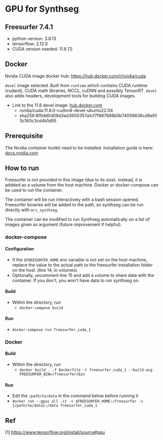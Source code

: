 # GPU for Synthseg

## Freesurfer 7.4.1
- python version: 3.8.13
- tensorflow: 2.12.0
- CUDA version needed: 11.8 [1]

## Docker
Nvidia CUDA image docker hub: https://hub.docker.com/r/nvidia/cuda

`devel` image selected. Built from `runtime` which contains CUDA runtime (cudard), CUDA math libraries, NCCL, cuDNN and possibly TensorRT. `devel` also adds headers, development tools for building CUDA images.

- Link to the 11.8 devel image: [hub.docker.com](https://hub.docker.com/layers/nvidia/cuda/11.8.0-cudnn8-devel-ubuntu22.04/images/sha256-bd746eb3b9953805ebe644847a227e218b5da775f47007c69930569a75c9ad7d)
  - nvidia/cuda:11.8.0-cudnn8-devel-ubuntu22.04
  - sha256:8f9dd0d09d3ad3900357a1cf7f887888b5b74056636cd6ef03c160c3cd4b1d95
  
## Prerequisite
The Nvidia container toolkit need to be installed. Installation guide is here:  [docs.nvidia.com](https://docs.nvidia.com/datacenter/cloud-native/container-toolkit/latest/install-guide.html)

## How to run
Freesurfer is not provided in this image (due to its size). Instead, it is addded as a volume from the host machine. Docker or docker-compose can be used to run the container.

The container will be run interactively with a bash session opened. Freesurfer binaries will be added to the path, so synthseg can be run directly with `mri_synthseg`. 

The container can be modified to run Synthseg automatically on a list of images given as argument (future improvement if helpful).

### docker-compose
#### Configuration
- If the `$FREESURFER_HOME` env variable is not set on the host machine, replace the value to the actual path to the freesurfer installation folder on the host. (line 14, in volumes)
- Optionally, uncomment line 15 and add a volume to share data with the container. If you don't, you won't have data to run synthseg on.
#### Build
- Within the directory, run 
  - `docker-compose build`
#### Run
- `docker-compose run freesurfer_cuda_1`

### Docker
#### Build
- Within the directory, run 
  - `docker build . -f Dockerfile -t freesurfer_cuda_1 --build-arg FREESURFER_BIN=/freesurfer/bin`
#### Run
- Edit the `/path/to/data` in the command below before running it
- `docker run --gpus all -it -v $FREESURFER_HOME:/freesurfer -v {/path/to/data}:/data freesurfer_cuda_1`

## Ref
[1] https://www.tensorflow.org/install/source#gpu
